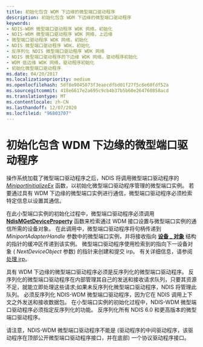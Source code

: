 ```yaml
---
title: 初始化包含 WDM 下边缘的微型端口驱动程序
description: 初始化包含 WDM 下边缘的微型端口驱动程序
keywords:
- NDIS-WDM 微型端口驱动程序 WDK 网络，初始化
- NDIS-WDM 微型端口驱动程序 WDK 网络，上边缘
- 微型端口驱动程序 WDK 网络，初始化
- NDIS 微型端口驱动程序 WDK，初始化
- 反序列化 NDIS 微型端口驱动程序 WDK 网络
- NDIS 微型端口驱动程序的下边缘 WDK 网络，驱动程序初始化
- WDM 低边缘 WDK 网络，驱动程序初始化
- 初始化微型端口驱动程序
ms.date: 04/20/2017
ms.localizationpriority: medium
ms.openlocfilehash: 5df8e9045073f3eaecdfbd01f27f5c6e60fdf52a
ms.sourcegitcommit: 418e6617e2a695c9cb4b37b5b60e264760858acd
ms.translationtype: MT
ms.contentlocale: zh-CN
ms.lasthandoff: 12/07/2020
ms.locfileid: "96803707"
---
```

# <a name="initializing-a-miniport-driver-with-a-wdm-lower-edge"></a>初始化包含 WDM 下边缘的微型端口驱动程序





操作系统加载了微型端口驱动程序之后，NDIS 将调用微型端口驱动程序的 [*MiniportInitializeEx*](/windows-hardware/drivers/ddi/ndis/nc-ndis-miniport_initialize) 函数，以初始化微型端口驱动程序管理的微型端口实例。 若要通过具有 WDM 下边缘的微型端口实例进行通信，微型端口驱动程序必须检索特定信息以设置其通信。

在此小型端口实例的初始化过程中，微型端口驱动程序必须调用 [**NdisMGetDeviceProperty**](/windows-hardware/drivers/ddi/ndis/nf-ndis-ndismgetdeviceproperty) 函数来检索通过 WDM 接口设置与微型端口实例的通信所需的设备对象。 在此调用中，微型端口驱动程序将句柄传递到 *MiniportAdapterHandle* 参数中的微型端口实例，并将接收指向 [**设备 \_ 对象**](/windows-hardware/drivers/ddi/wdm/ns-wdm-_device_object) 结构的指针的缓冲区传递到该实例。 微型端口驱动程序使用检索到的指向下一设备对象 ( *NextDeviceObject* 参数) 的指针来创建和提交 irp。 有关详细信息，请参阅 [处理 irp](../kernel/handling-irps.md)。

具有 WDM 下边缘的微型端口驱动程序必须是反序列化的微型端口驱动程序。 反序列化的微型端口驱动程序在内部管理其自己的发送和接收请求队列，只要其资源不足，就能立即处理这些请求;如果未反序列化微型端口驱动程序，NDIS 将管理此队列。 必须反序列化 NDIS-WDM 微型端口驱动程序，因为它在 NDIS 调用上下文之外发送和接收数据包。 在小型端口实例的初始化过程中，NDIS-WDM 微型端口驱动程序必须指定反序列化的功能。 反序列化所有 NDIS 6.0 和更高版本的微型端口驱动程序。

请注意，NDIS-WDM 微型端口驱动程序不能是 (驱动程序的中间驱动程序，该驱动程序在顶部公开微型端口驱动程序接口，并在底部) 一个协议驱动程序接口。

 

